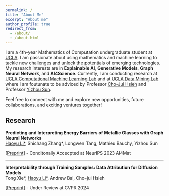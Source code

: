 ```yaml
---
permalink: /
title: "About Me"
excerpt: "About me"
author_profile: true
redirect_from: 
  - /about/
  - /about.html
---
```


I am a 4th-year Mathematics of Computation undergraduate student at [UCLA](https://www.ucla.edu/). I am passionate about using mathematics and machine learning to tackle new challenges and unlock the potentials of emerging technologies. My research interests are in **Explainable AI**, **Generative Models**, **Graph Neural Network**, and **AI4Science**. Currently, I am conducting research at [UCLA Computational Machine Learning Lab](https://sites.google.com/view/chohsieh-research/home) and at [UCLA Data Mining Lab](https://ucla-dm.github.io/DM_website/) where I am foutunate to be adviced by Professor [Cho-Jui Hsieh](https://web.cs.ucla.edu/~chohsieh/) and Professor [Yizhou Sun](https://web.cs.ucla.edu/~yzsun/). 

Feel free to connect with me and explore new opportunities, future collaborations, and exciting ventures together!



## Research

**Predicting and Interpreting Energy Barriers of Metallic Glasses with Graph Neural Networks**  
<ins>Haoyu Li\*</ins>, Shichang Zhang\*, Longwen Tang, Mathieu Bauchy, Yizhou Sun

[[Preprint]](https://haoyuli02.github.io/files/SymGNN_AI4Mat_NeurIPS2023.pdf) - Conditonally Accecpted at NeurIPS 2023 AI4Mat

---

**Interpretability through Training Samples: Data Attribution for Diffusion Models**  
Tong Xie\*, <ins>Haoyu Li\*</ins>, Andrew Bai, Cho-jui Hsieh

[[Preprint]](https://haoyuli02.github.io/files/diffusion_arxiv.pdf) - Under Review at CVPR 2024


